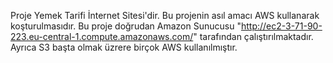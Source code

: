 Proje Yemek Tarifi İnternet Sitesi'dir. Bu projenin asıl amacı AWS kullanarak koşturulmasıdır. Bu proje doğrudan Amazon Sunucusu "http://ec2-3-71-90-223.eu-central-1.compute.amazonaws.com/" tarafından çalıştırılmaktadır. Ayrıca S3 başta olmak üzrere birçok AWS kullanılmıştır.
